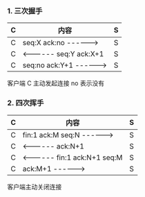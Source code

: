 
### 1. 三次握手 ###

|C| 内容 | S |
|-|-|-|
|C |   seq:X  ack:no  ------>     |  S |
|C |   <------ seq:Y  ack:X+1     |  S |
|C |   seq:no  ack:Y+1 ------>    |  S |

客户端 C 主动发起连接
no 表示没有

### 2. 四次挥手  ###

|C| 内容 | S |
|-|-|-|
|C |   fin:1 ack:M seq:N ------>  |  S |
|C |   <------ ack:N+1           |  S |
|C |   <------ fin:1 ack:N+1 seq:M  | S |
|C |   ack:M+1 ------>  | S |

客户端主动关闭连接